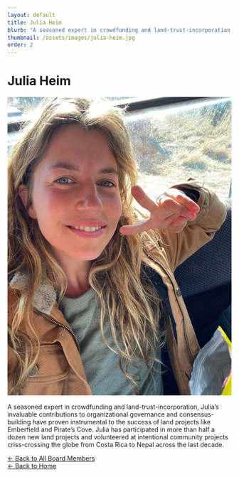 ```yaml
---
layout: default
title: Julia Heim
blurb: "A seasoned expert in crowdfunding and land-trust-incorporation, Julia’s invaluable contributions to organizational governance and consensus-building have proven instrumental to the success of land projects like Emberfield and Pirate’s Cove. Julia has participated in more than half a dozen new land projects and volunteered at intentional community projects criss-crossing the globe from Costa Rica to Nepal across the last decade."
thumbnail: /assets/images/julia-heim.jpg
order: 2
---
```


# Julia Heim

<img src="/assets/images/julia-heim.jpg" alt="Julia Heim" class="photo">

A seasoned expert in crowdfunding and land-trust-incorporation, Julia’s invaluable contributions to organizational governance and consensus-building have proven instrumental to the success of land projects like Emberfield and Pirate’s Cove. Julia has participated in more than half a dozen new land projects and volunteered at intentional community projects criss-crossing the globe from Costa Rica to Nepal across the last decade.

[← Back to All Board Members](/board/)  
[← Back to Home](/)
